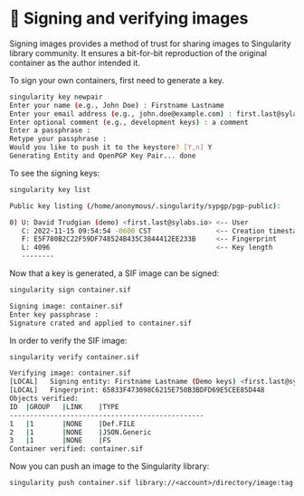 # 📄 Signing and verifying images

Signing images provides a method of trust for sharing images to Singularity library community. It ensures a bit-for-bit reproduction of the original container as the author intended it.

To sign your own containers, first need to generate a key.

```bash
singularity key newpair
Enter your name (e.g., John Doe) : Firstname Lastname
Enter your email address (e.g., john.doe@example.com) : first.last@sylabs.io
Enter optional comment (e.g., development keys) : a comment
Enter a passphrase :
Retype your passphrase :
Would you like to push it to the keystore? [Y,n] Y
Generating Entity and OpenPGP Key Pair... done
```

To see the signing keys:

```bash
singularity key list

Public key listing (/home/anonymous/.singularity/sypgp/pgp-public):

0) U: David Trudgian (demo) <first.last@sylabs.io> <-- User
   C: 2022-11-15 09:54:54 -0600 CST                <-- Creation timestamp
   F: E5F780B2C22F59DF748524B435C3844412EE233B     <-- Fingerprint
   L: 4096                                         <-- Key length
   --------
```

Now that a key is generated, a SIF image can be signed:

```bash
singularity sign container.sif

Signing image: container.sif
Enter key passphrase :
Signature crated and applied to container.sif
```

In order to verify the SIF image:

```bash
singularity verify container.sif

Verifying image: container.sif
[LOCAL]   Signing entity: Firstname Lastname (Demo keys) <first.last@sylabs.io>
[LOCAL]   Fingerprint: 65833F473098C6215E750B3BDFD69E5CEE85D448
Objects verified:
ID  |GROUP   |LINK    |TYPE
------------------------------------------------
1   |1       |NONE    |Def.FILE
2   |1       |NONE    |JSON.Generic
3   |1       |NONE    |FS
Container verified: container.sif
```

Now you can push an image to the Singularity library:

`singularity push container.sif library://<account>/directory/image:tag`
